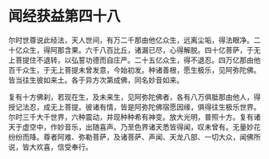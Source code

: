 # 闻经获益第四十八
尔时世尊说此经法，天人世间，有万二千那由他亿众生，远离尘垢，得法眼净。二十亿众生，得阿那含果。六千八百比丘，诸漏已尽，心得解脱。四十亿菩萨，于无上菩提住不退转，以弘誓功德而自庄严。二十五亿众生，得不退忍。四万亿那由他百千众生，于无上菩提未曾发意，今始初发。种诸善根，愿生极乐，见阿弥陀佛。皆当往生彼如来土。各于异方次第成佛，同名妙音如来。

复有十方佛刹，若现在生，及未来生，见阿弥陀佛者，各有八万俱胝那由他人，得授记法忍，成无上菩提。彼诸有情，皆是阿弥陀佛宿愿因缘，俱得往生极乐世界。尔时三千大千世界，六种震动，并现种种希有神变。放大光明，普照十方。复有诸天于虚空中，作妙音乐，出随喜声。乃至色界诸天悉皆得闻，叹未曾有。无量妙花纷纷而降。尊者阿难、弥勒菩萨，及诸菩萨、声闻、天龙八部、一切大众，闻佛所说，皆大欢喜，信受奉行。

